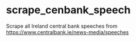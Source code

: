 # scrape_cenbank_speech
Scrape all Ireland central bank speeches from https://www.centralbank.ie/news-media/speeches
